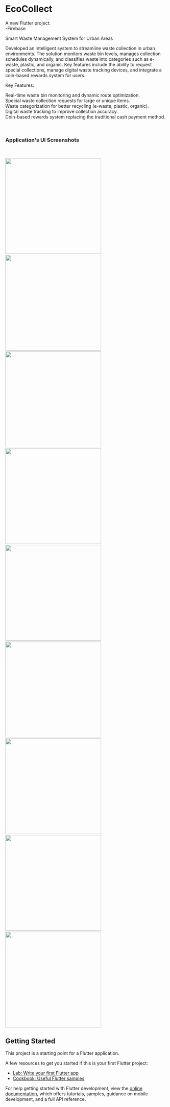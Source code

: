 # EcoCollect

A new Flutter project.<br>
-Firebase
<br>

Smart Waste Management System for Urban Areas<br>

Developed an intelligent system to streamline waste collection in urban environments. The solution monitors waste bin levels, manages collection schedules dynamically, and classifies waste into categories such as e-waste, plastic, and organic. Key features include the ability to request special collections, manage digital waste tracking devices, and integrate a coin-based rewards system for users.<br>

Key Features:<br>

Real-time waste bin monitoring and dynamic route optimization.<br>
Special waste collection requests for large or unique items.<br>
Waste categorization for better recycling (e-waste, plastic, organic).<br>
Digital waste tracking to improve collection accuracy.<br>
Coin-based rewards system replacing the traditional cash payment method.<br>

<br><h3>Application's UI Screenshots</h3><br>

<p><img src="EcoCollector Screenshots/Screenshot_20241014_205847.jpg" width="300"/>&ensp; &ensp;
<img src="EcoCollector Screenshots/Screenshot_20241014_205858.jpg" width="300" />&ensp; &ensp;
<img src="EcoCollector Screenshots/Screenshot_20241014_210056.jpg" width="300" />&ensp; &ensp;
<img src="EcoCollector Screenshots/Screenshot_20241014_210114.jpg" width="300" />&ensp; &ensp;
<img src="EcoCollector Screenshots/Screenshot_20241014_210204.jpg" width="300" />&ensp; &ensp;
<img src="EcoCollector Screenshots/Screenshot_1728924908.png" width="300" />&ensp; &ensp;
<img src="EcoCollector Screenshots/Screenshot_1728924961.png" width="300" />&ensp; &ensp;
<img src="EcoCollector Screenshots/Screenshot 2024-10-14 214453.png" width="300" />&ensp; &ensp;
<img src="EcoCollector Screenshots/Screenshot 2024-10-14 214640.png" width="300" /></p>

## Getting Started

This project is a starting point for a Flutter application.

A few resources to get you started if this is your first Flutter project:

- [Lab: Write your first Flutter app](https://docs.flutter.dev/get-started/codelab)
- [Cookbook: Useful Flutter samples](https://docs.flutter.dev/cookbook)

For help getting started with Flutter development, view the
[online documentation](https://docs.flutter.dev/), which offers tutorials,
samples, guidance on mobile development, and a full API reference.

